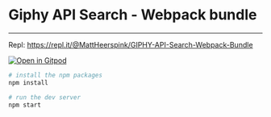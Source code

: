 # Giphy API Search - Webpack bundle
---

Repl: https://repl.it/@MattHeerspink/GIPHY-API-Search-Webpack-Bundle



[![Open in Gitpod](https://gitpod.io/button/open-in-gitpod.svg)](https://gitpod.io#snapshot/f0086d37-6695-412d-aecf-0866078150f1)




```bash
# install the npm packages
npm install

# run the dev server
npm start
```

